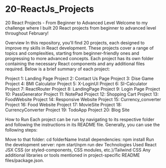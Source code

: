 # 20-ReactJs_Projects
20 React Projects - From Beginner to Advanced Level
Welcome to my challenge where I built 20 React projects from beginner to advanced level throughout February!

Overview
In this repository, you'll find 20 projects, each designed to improve my skills in React development. These projects cover a range of topics and complexities, starting from beginner-friendly ones and progressing to more advanced concepts. Each project has its own folder containing the necessary React components and any additional files required. Below is a brief summary of each project:

Project 1: Landing Page Project 2: Contact Us Page Project 3: Dise Game Project 4: BMI Calculator Project 5: X-LoginUI Project 6: SI-Calculator Project 7: ReactRouter Project 8: LandingPage Project 9: Login Page Project 10: PassGenerator Project 11: NotePad Project 12: Shopping Cart Project 13: FoodWebsite Project 14: Responsive Website Project 15: Currency_converter Project 16: Food Website Project 17: MovieSite Project 18: CurrencyConverter Project 19: TodoApp Project 20: Blog Site

How to Run Each project can be run by navigating to its respective folder and following the instructions in its README file. Generally, you can use the following steps:

Move to that folder: cd folderName Install dependencies: npm install Run the development server: npm start/npm run dev Technologies Used React JSX CSS (or styled-components, CSS modules, etc.)/Tailwind CSS Any additional libraries or tools mentioned in project-specific README files/package.json.

